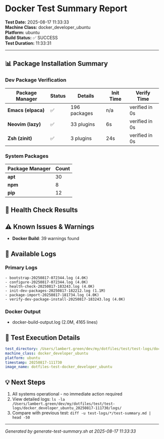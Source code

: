 # Docker Test Summary Report

**Test Date:** 2025-08-17 11:33:33  
**Machine Class:** docker_developer_ubuntu  
**Platform:** ubuntu  
**Build Status:** ✅ SUCCESS  
**Test Duration:** 11:33:31

---

## 📊 Package Installation Summary

### Dev Package Verification

| Package Manager | Status | Details | Init Time | Verify Time |
|-----------------|--------|---------|-----------|-------------|
| **Emacs (elpaca)** | ✅ | 196 packages | n/a | verified in 0s |
| **Neovim (lazy)** | ✅ | 33 plugins | 6s | verified in 0s |
| **Zsh (zinit)** | ✅ | 3 plugins | 24s | verified in 0s |

### System Packages

| Package Manager | Count |
|-----------------|-------|
| **apt** | 30 |
| **npm** | 8 |
| **pip** | 12 |

## 🏥 Health Check Results

## ⚠️ Known Issues & Warnings

- **Docker Build**: 39 warnings found

## 📁 Available Logs

### Primary Logs
```
- bootstrap-20250817-072344.log (4.0K)
- configure-20250817-072344.log (4.0K)
- health-check-20250817-183243.log (4.0K)
- init-dev-packages-20250817-182212.log (1.1M)
- package-import-20250817-181734.log (4.0K)
- verify-dev-package-install-20250817-183243.log (4.0K)
```

### Docker Output
- docker-build-output.log (2.0M, 4165 lines)

## 🔧 Test Execution Details

```yaml
test_directory: /Users/lambert.green/dev/my/dotfiles/test/test-logs/docker_developer_ubuntu_20250817-111730
machine_class: docker_developer_ubuntu
platform: ubuntu
timestamp: 20250817-111730
image_name: dotfiles-test-docker_developer_ubuntu
```

## 💡 Next Steps

1. All systems operational - no immediate action required
2. View detailed logs: `ls -la /Users/lambert.green/dev/my/dotfiles/test/test-logs/docker_developer_ubuntu_20250817-111730/logs/`
3. Compare with previous test: `diff -u test-logs/*/test-summary.md | head -50`

---
*Generated by generate-test-summary.sh at 2025-08-17 11:33:33*
